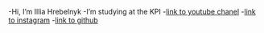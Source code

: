 -Hi, I’m Illia Hrebelnyk
-I’m studying at the KPI
-[link to youtube chanel](https://www.youtube.com/channel/UCOrX0FITra5eMdoZ2eJri1Q)
-[link to instagram](https://www.instagram.com/bigurator)
-[link to github](https://github.com/bigurator)
